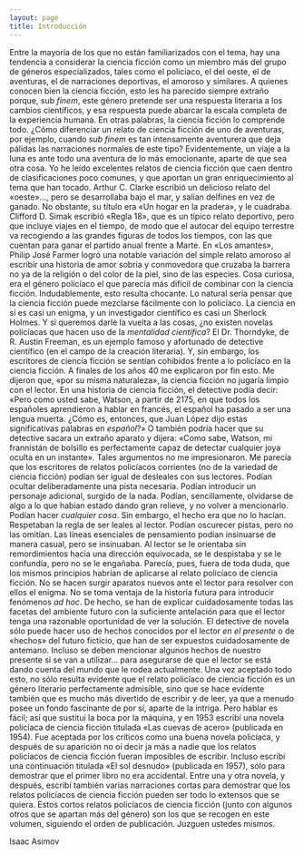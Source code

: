 ```yaml
---
layout: page
title: Introducción
---
```

Entre la mayoría de los que no están familiarizados con el tema, hay una tendencia a considerar la ciencia ficción como un miembro más del grupo de géneros especializados, tales como el policiaco, el del oeste, el de aventuras, el de narraciones deportivas, el amoroso y similares.
A quienes conocen bien la ciencia ficción, esto les ha parecido siempre extraño porque, sub _finem_, este género pretende ser una respuesta literaria a los cambios científicos, y esa respuesta puede abarcar la escala completa de la experiencia humana. En otras palabras, la ciencia ficción lo comprende todo.
¿Cómo diferenciar un relato de ciencia ficción de uno de aventuras, por ejemplo, cuando _sub finem_ es tan intensamente aventurera que deja pálidas las narraciones normales de este tipo? Evidentemente, un viaje a la luna es ante todo una aventura de lo más emocionante, aparte de que sea otra cosa.
Yo he leído excelentes relatos de ciencia ficción que caen dentro de clasificaciones poco comunes, y que aportan un gran enriquecimiento al tema que han tocado. Arthur C. Clarke escribió un delicioso relato del «oeste»…, pero se desarrollaba bajo el mar, y salían delfines en vez de ganado. No obstante, su título era «Un hogar en la pradera», y le cuadraba.
Clifford D. Simak escribió «Regla 18», que es un típico relato deportivo, pero que incluye viajes en el tiempo, de modo que el autocar del equipo terrestre va recogiendo a las grandes figuras de todos los tiempos, con las que cuentan para ganar el partido anual frente a Marte.
En «Los amantes», Philip José Farmer logró una notable variación del simple relato amoroso al escribir una historia de amor sobria y conmovedora que cruzaba la barrera no ya de la religión o del color de la piel, sino de las especies.
Cosa curiosa, era el género policíaco el que parecía más difícil de combinar con la ciencia ficción. Indudablemente, esto resulta chocante. Lo natural sería pensar que la ciencia ficción puede mezclarse fácilmente con lo policíaco. La ciencia en sí es casi un enigma, y un investigador científico es casi un Sherlock Holmes.
Y si queremos darle la vuelta a las cosas, ¿no existen novelas policíacas que hacen uso de la _mentalidad científica_? El Dr. Thorndyke, de R. Austin Freeman, es un ejemplo famoso y afortunado de detective científico (en el campo de la creación literaria).
Y, sin embargo, los escritores de ciencia ficción se sentían cohibidos frente a lo policíaco en la ciencia ficción.
A finales de los años 40 me explicaron por fin esto. Me dijeron que, «por su misma naturaleza», la ciencia ficción no jugaría limpio con el lector. En una historia de ciencia ficción, el detective podía decir: «Pero como usted sabe, Watson, a partir de 2175, en que todos los españoles aprendieron a hablar en francés, el español ha pasado a ser una lengua muerta. ¿Cómo es, entonces, que Juan López dijo estas significativas palabras en _español_?»
O también podría hacer que su detective sacara un extraño aparato y dijera: «Como sabe, Watson, mi frannistán de bolsillo es perfectamente capaz de detectar cualquier joya oculta en un instante».
Tales argumentos no me impresionaron. Me parecía que los escritores de relatos policíacos corrientes (no de la variedad de ciencia ficción) podían ser igual de desleales con sus lectores. Podían ocultar deliberadamente una pista necesaria. Podían introducir un personaje adicional, surgido de la nada. Podían, sencillamente, olvidarse de algo a lo que habían estado dando gran relieve, y no volver a mencionarlo. Podían hacer _cualquier cosa_.
Sin embargo, el hecho era que no lo hacían. Respetaban la regla de ser leales al lector. Podían oscurecer pistas, pero no las omitían. Las líneas esenciales de pensamiento podían insinuarse de manera casual, pero se insinuaban. Al lector se le orientaba sin remordimientos hacia una dirección equivocada, se le despistaba y se le confundía, pero no se le engañaba.
Parecía, pues, fuera de toda duda, que los mismos principios habrían de aplicarse al relato policíaco de ciencia ficción. No se hacen surgir aparatos nuevos ante el lector para resolver con ellos el enigma. No se toma ventaja de la historia futura para introducir fenómenos _ad hoc_. De hecho, se han de explicar cuidadosamente todas las facetas del ambiente futuro con la suficiente antelación para que el lector tenga una razonable oportunidad de ver la solución. El detective de novela sólo puede hacer uso de hechos conocidos por el lector _en el presente_ o de «hechos» del futuro ficticio, que han de ser expuestos cuidadosamente de antemano. Incluso se deben mencionar algunos hechos de nuestro presente si se van a utilizar… para asegurarse de que el lector se está dando cuenta del mundo que le rodea actualmente.
Una vez aceptado todo esto, no sólo resulta evidente que el relato policíaco de ciencia ficción es un género literario perfectamente admisible, sino que se hace evidente también que es mucho más divertido de escribir y de leer, ya que a menudo posee un fondo fascinante de por sí, aparte de la intriga.
Pero hablar es fácil; así que sustituí la boca por la máquina, y en 1953 escribí una novela policíaca de ciencia ficción titulada «Las cuevas de acero» (publicada en 1954). Fue aceptada por los críticos como una buena novela policíaca, y después de su aparición no oí decir ja más a nadie que los relatos policíacos de ciencia ficción fueran imposibles de escribir. Incluso escribí una continuación titulada «El sol desnudo» (publicada en 1957), sólo para demostrar que el primer libro no era accidental.
Entre una y otra novela, y después, escribí también varias narraciones cortas para demostrar que los relatos policíacos de ciencia ficción pueden ser todo lo extensos que se quiera.
Estos cortos relatos policíacos de ciencia ficción (junto con algunos otros que se apartan más del género) son los que se recogen en este volumen, siguiendo el orden de publicación. Juzguen ustedes mismos.

Isaac Asimov

